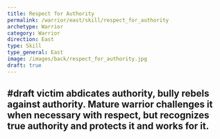 ```yaml
---
title: Respect for Authority
permalink: /warrior/east/skill/respect_for_authority
archetype: Warrior
category: Warrior
direction: East
type: Skill
type_general: East
image: /images/back/respect_for_authority.jpg
draft: true
---
```

#draft victim abdicates authority, bully rebels against authority. Mature warrior challenges it when necessary with respect, but recognizes true authority and protects it and works for it. 
---
